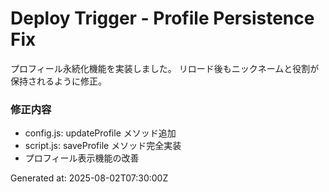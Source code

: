 # Deploy Trigger - Profile Persistence Fix

プロフィール永続化機能を実装しました。
リロード後もニックネームと役割が保持されるように修正。

### 修正内容
- config.js: updateProfile メソッド追加
- script.js: saveProfile メソッド完全実装
- プロフィール表示機能の改善

Generated at: 2025-08-02T07:30:00Z